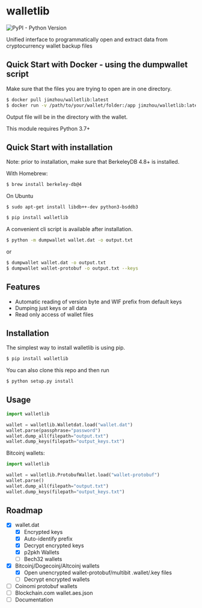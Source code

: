 # walletlib
![PyPI - Python Version](https://img.shields.io/badge/python-3.7%20%7C%203.8%20%7C%203.9-blue)



Unified interface to programmatically open and extract data from cryptocurrency wallet backup files

## Quick Start with Docker - using the dumpwallet script

Make sure that the files you are trying to open are in one directory.

```bash
$ docker pull jimzhou/walletlib:latest
$ docker run -v /path/to/your/wallet/folder:/app jimzhou/walletlib:latest wallet.dat -o wallet_output.txt --keys -p password
```
Output file will be in the directory with the wallet.

This module requires Python 3.7+

## Quick Start with installation

Note: prior to installation, make sure that BerkeleyDB 4.8+ is installed.

With Homebrew:
```bash
$ brew install berkeley-db@4
```

On Ubuntu
```
$ sudo apt-get install libdb++-dev python3-bsddb3
```

```bash
$ pip install walletlib
```
A convenient cli script is available after installation.
```bash
$ python -m dumpwallet wallet.dat -o output.txt
```
or
```bash
$ dumpwallet wallet.dat -o output.txt
$ dumpwallet wallet-protobuf -o output.txt --keys
```

## Features
- Automatic reading of version byte and WIF prefix from default keys
- Dumping just keys or all data
- Read only access of wallet files

## Installation
The simplest way to install walletlib is using pip.
```bash
$ pip install walletlib
```
You can also clone this repo and then run
```bash
$ python setup.py install
```
## Usage
```python
import walletlib

wallet = walletlib.Walletdat.load("wallet.dat")
wallet.parse(passphrase="password")
wallet.dump_all(filepath="output.txt")
wallet.dump_keys(filepath="output_keys.txt")

```
Bitcoinj wallets:

```python
import walletlib

wallet = walletlib.ProtobufWallet.load("wallet-protobuf")
wallet.parse()
wallet.dump_all(filepath="output.txt")
wallet.dump_keys(filepath="output_keys.txt")
```

## Roadmap
- [x] wallet.dat
  - [x] Encrypted keys
  - [x] Auto-identify prefix
  - [x] Decrypt encrypted keys
  - [x] p2pkh Wallets
  - [ ] Bech32 wallets
- [x] Bitcoinj/Dogecoinj/Altcoinj wallets
  - [x] Open unencrypted wallet-protobuf/multibit .wallet/.key files
  - [ ] Decrypt encrypted wallets
- [ ] Coinomi protobuf wallets
- [ ] Blockchain.com wallet.aes.json
- [ ] Documentation
